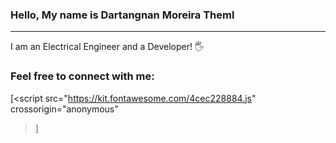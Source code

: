 ### Hello, My name is Dartangnan Moreira Theml

<hr>

I am an Electrical Engineer and a Developer! 🖐

### Feel free to connect with me:

[<script
src="https://kit.fontawesome.com/4cec228884.js"
crossorigin="anonymous"

> </script>
> ]

<i class="fab fa-instagram"></i>
